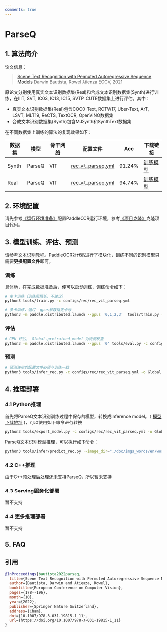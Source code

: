 ```yaml
---
comments: true
---
```


# ParseQ

## 1. 算法简介

论文信息：
> [Scene Text Recognition with Permuted Autoregressive Sequence Models](https://arxiv.org/abs/2207.06966)
> Darwin Bautista, Rowel Atienza
> ECCV, 2021

原论文分别使用真实文本识别数据集(Real)和合成文本识别数据集(Synth)进行训练，在IIIT, SVT, IC03, IC13, IC15, SVTP, CUTE数据集上进行评估。其中：

- 真实文本识别数据集(Real)包含COCO-Text, RCTW17, Uber-Text, ArT, LSVT, MLT19, ReCTS, TextOCR, OpenVINO数据集
- 合成文本识别数据集(Synth)包含MJSynth和SynthText数据集

在不同数据集上训练的算法的复现效果如下：

|数据集|模型|骨干网络|配置文件|Acc|下载链接|
| --- | --- | --- | --- | --- | --- |
|Synth|ParseQ|VIT|[rec_vit_parseq.yml](../../configs/rec/rec_vit_parseq.yml)|91.24%|[训练模型](https://paddleocr.bj.bcebos.com/dygraph_v2.1/parseq/rec_vit_parseq_synth.tgz)|
|Real|ParseQ|VIT|[rec_vit_parseq.yml](../../configs/rec/rec_vit_parseq.yml)|94.74%|[训练模型](https://paddleocr.bj.bcebos.com/dygraph_v2.1/parseq/rec_vit_parseq_real.tgz)|

## 2. 环境配置

请先参考[《运行环境准备》](../../ppocr/environment.md)配置PaddleOCR运行环境，参考[《项目克隆》](../../ppocr/blog/clone.md)克隆项目代码。

## 3. 模型训练、评估、预测

请参考[文本识别教程](../../ppocr/model_train/recognition.md)。PaddleOCR对代码进行了模块化，训练不同的识别模型只需要**更换配置文件**即可。

### 训练

具体地，在完成数据准备后，便可以启动训练，训练命令如下：

```bash
# 单卡训练（训练周期长，不建议）
python3 tools/train.py -c configs/rec/rec_vit_parseq.yml

# 多卡训练，通过--gpus参数指定卡号
python3 -m paddle.distributed.launch --gpus '0,1,2,3'  tools/train.py -c configs/rec/rec_vit_parseq.yml
```

### 评估

```bash
# GPU 评估， Global.pretrained_model 为待测权重
python3 -m paddle.distributed.launch --gpus '0' tools/eval.py -c configs/rec/rec_vit_parseq.yml -o Global.pretrained_model={path/to/weights}/best_accuracy
```

### 预测

```bash
# 预测使用的配置文件必须与训练一致
python3 tools/infer_rec.py -c configs/rec/rec_vit_parseq.yml -o Global.pretrained_model={path/to/weights}/best_accuracy Global.infer_img=doc/imgs_words/en/word_1.png
```

## 4. 推理部署

### 4.1 Python推理

首先将ParseQ文本识别训练过程中保存的模型，转换成inference model。（ [模型下载地址](https://paddleocr.bj.bcebos.com/dygraph_v2.1/parseq/rec_vit_parseq_real.tgz) )，可以使用如下命令进行转换：

```bash
python3 tools/export_model.py -c configs/rec/rec_vit_parseq.yml -o Global.pretrained_model=./rec_vit_parseq_real/best_accuracy Global.save_inference_dir=./inference/rec_parseq
```

ParseQ文本识别模型推理，可以执行如下命令：

```bash
python3 tools/infer/predict_rec.py --image_dir="./doc/imgs_words/en/word_1.png" --rec_model_dir="./inference/rec_parseq/" --rec_image_shape="3, 32, 128" --rec_algorithm="ParseQ" --rec_char_dict_path="ppocr/utils/dict/parseq_dict.txt" --max_text_length=25 --use_space_char=False
```

### 4.2 C++推理

由于C++预处理后处理还未支持ParseQ，所以暂未支持

### 4.3 Serving服务化部署

暂不支持

### 4.4 更多推理部署

暂不支持

## 5. FAQ

## 引用

```bibtex
@InProceedings{bautista2022parseq,
  title={Scene Text Recognition with Permuted Autoregressive Sequence Models},
  author={Bautista, Darwin and Atienza, Rowel},
  booktitle={European Conference on Computer Vision},
  pages={178--196},
  month={10},
  year={2022},
  publisher={Springer Nature Switzerland},
  address={Cham},
  doi={10.1007/978-3-031-19815-1_11},
  url={https://doi.org/10.1007/978-3-031-19815-1_11}
}
```
